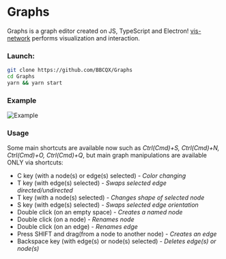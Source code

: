 # Graphs


Graphs is a graph editor created on JS, TypeScript and Electron!
[vis-network](https://github.com/visjs/vis-network) performs visualization and interaction.
### Launch:
```sh
git clone https://github.com/BBCQX/Graphs
cd Graphs
yarn && yarn start
```
### Example
![Example](https://i.imgur.com/3km0xNf.png)

### Usage
Some main shortcuts are available now such as *Ctrl(Cmd)+S, Ctrl(Cmd)+N, Ctrl(Cmd)+O, Ctrl(Cmd)+Q*, but main graph manipulations are available ONLY via shortcuts:
- C key (with a node(s) or edge(s) selected) - *Color changing*
- T key (with edge(s) selected) - *Swaps selected edge directed/undirected*
- T key (with a node(s) selected) - *Changes shape of selected node*
- S key (with edge(s) selected) - *Swaps selected edge orientation*
- Double click (on an empty space) - *Creates a named node*
- Double click (on a node) - *Renames node*
- Double click (on an edge) - *Renames edge*
- Press SHIFT and drag(from a node to another node) - *Creates an edge*
- Backspace key (with edge(s) or node(s) selected) - *Deletes edge(s) or node(s)*
